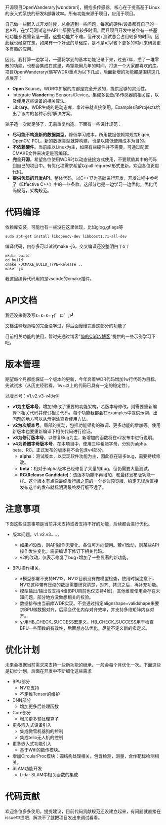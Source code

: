  
开源项目OpenWanderary[wɒndərəri]，拥抱多传感器，核心在于提高基于Linux的嵌入式系统的研发&部署效率。所有功能来源于项目，应用于项目。

自己做一些嵌入式开发时候，总会遇到一些问题，每家的硬件/设备都有自己的一套API，在学习测试这些API上都要花费较多时间，而且项目开发中总会有一些基础功能都要重新造一遍，这些功能并不难，但开发+测试总会占用较多的时间。因此我也经常在想，如果有一个好点的基础库，是不是可以省下更多的时间来研发更多有趣的应用。

因此，我打算一边学习，一遍将学到的基本功能记录下来，过去7年，攒了一堆零散的功能，也都会集成在这里，希望能用几年的时间，打造一个大家都喜欢的库。项目OpenWanderary(缩写WDR)重点为以下几点，后面新增的功能都是围绕这几点展开：
- **Open** Source。WDR中扩展的库都是完全开源的，提供足够的灵活性。
- Integrate **Wander**ing Sensors/Device。集成多设备/多传感器的相关库，以及使用这些设备的相关算法。
- Libr**ary**。WDR生成的是动态库，拿过来就直接使用。Examples和Projects给出了该库的各种示例/解决方案。

轮子造一次就足够了，无需重复构造。下面有一些设计规范：
- **尽可能不构造新的数据类型**，降低学习成本。所用数据依赖常规库Eigen, OpenCV, PCL。新的数据类型就算构建，也是以降低使用成本为目的。
- **不依赖硬件**。当前库以Linux为主，如果有些硬件并不需要，可通过配置CMAKE文件来决定是否编译。
- **完全开源**。希望各位使用WDR时以动态链接方式使用，不要赋值其中的代码到自己的项目中。有优化项需求希望以pull requrest形式更新，欢迎各位贡献代码。
- **提供优质的开发API**。整体代码，以C++17为基础进行开发，开发过程中参考了《Effective C++》中的一些条款。这部分也是一边学习一边优化，优化代码规范，架构规范。


# 代码编译

依赖库安装，可能也有一些没在这里体现，比如glog,gflags等
```
sudo apt-get install libopencv-dev libboost1.71-all-dev
```
编译代码，内存多可以试试make -j6。交叉编译还没整明白ㄒoㄒ
```
mkdir build
cd build
cmake -DCMAKE_BUILD_TYPE=Release ..
make -j4
```

我这里编译代码用的是vscode的cmake插件。

# API文档

我还没来得及写ε=ε=ε=┏(゜ロ゜;)┛

文档注释规范啥的完全没学过，得后面慢慢完善这部分的功能了

目前相关功能的使用，暂时先通过博客"[俺的CSDN博客](https://blog.csdn.net/Zhaoxi_Li?type=blog)"提供的一些示例学习下吧。


# 版本管理

期望每个月都能保证一个版本的更新，今年奔着WDR代码增加1w行代码为目标，先试试水（从历史经验看，1w+以上的代码已具有一定的稳定性）。

以版本号：v1.v2.v3-v4为例
- **v1为主版本号**。增加/修改了重要的功能架构，若版本号修改，则需要重新编译下相关代码并修订相关代码。每个功能我都会在examples中提供示例，出问题的地方可以从示例处查看使用方法。
- **v2为次版本号**。局部的变动，包括功能架构的微调、更多功能的增加等。使用新版本也要重新编译下相关代码进行验证。
- **v3为修订版本号**。以修复Bug为主，新增加的函数将在v2发布中进行说明。
- **v4为希腊字母版本号**。在本项目中，使用三种希腊字母，分别为alpha、beta、RC。正式发布的版本将不会包含v4部分。
  - **alpha**：测试版本，以实现软件功能为主，因此存在较多bug，需要持续修改。
  - **beta**：相对于alpha版本已经修复了大量的bug，但仍需要大量测试。
  - **RC(Release Candidate)**：该版本功能不再增加，和最终发布版功能一样。这个版本有点像最终发行版之前的一个类似预览版，稳定无误后直接发布这个的发布就标明离最终发行版不远了。

# 注意事项
下面这些注意事项是当前并未支持或者支持不好的功能，后续都会进行优化。

- 版本问题。v1.v2.v3.....，
  - 如果v1没改，则API操作无变化，各位可方向使用。若v1改动，则某些API操作发生变化，需要编译下修订下相关代码。
  - v2的改动，仅表示修复了bug+增加了一些显著的新功能。

- BPU操作相关。
  - ※模型部署不支持NV12。NV12目前没有做模型检查，使用时候注意下，NV12这种带有压缩的数据需要研究清楚，对齐、拷贝之后，再补充功能。
  - 模型输出/输出仅支持4维(BPU目前也仅支持4维)。其他维度使用会存在未知问题，部分地方没做想相关的校验。
  - 数据排布由当前库WDR实现。不会通过指定alignshape=validshape来要求BPU做数据对齐，后续会优化内存对齐效率，并支持多维矩阵内存对齐。
  - 少用HB_CHECK_SUCCESS宏定义。HB_CHECK_SUCCESS用于检查BPU一些函数的有效性，后面想办法优化，尽量不定义新的宏定义。

# 优化计划
未来会根据当前需求来支持一些新功能的继承，一般会每个月优化一次。下面这些是初步计划，后面在开发中不断细化这些需求
- BPU部分
  - NV12支持
  - 不定维Tensor的维护
- DNN部分
  - 增加更多后处理函数
- Core部分
  - 增加更多预处理算子
- 更多嵌入式设备引入
  - 集成微雪机器狗的控制
  - 集成tello无人机的控制
- 更多嵌入式功能引入
  - 基于Wifi的数传模块。
- 增加CircularProc模块：圆结构处理相关，包含检测，测量，合作靶标检测相关。
- SLAM功能开发
  - Lidar SLAM中相关函数的集成

# 代码贡献
欢迎各位多多使用，提提建议，目前代码贡献规范还没建立起来，有问题就直接在issue中提吧，解决不了就把项目发出来调试看看。



